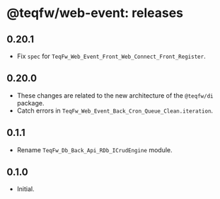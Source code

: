 # @teqfw/web-event: releases

## 0.20.1

* Fix `spec` for `TeqFw_Web_Event_Front_Web_Connect_Front_Register`.

## 0.20.0

* These changes are related to the new architecture of the `@teqfw/di` package.
* Catch errors in `TeqFw_Web_Event_Back_Cron_Queue_Clean.iteration`.

## 0.1.1

* Rename `TeqFw_Db_Back_Api_RDb_ICrudEngine` module.

## 0.1.0

* Initial.
